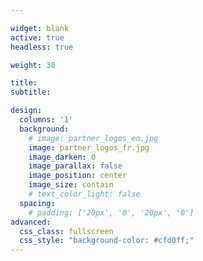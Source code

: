 ```yaml
---

widget: blank
active: true
headless: true

weight: 30

title:
subtitle:

design:
  columns: '1'
  background:
    # image: partner_logos_en.jpg
    image: partner_logos_fr.jpg
    image_darken: 0
    image_parallax: false
    image_position: center
    image_size: contain
    # text_color_light: false
  spacing:
    # padding: ['20px', '0', '20px', '0']
advanced:
  css_class: fullscreen
  css_style: "background-color: #cfd0ff;"
---
```


